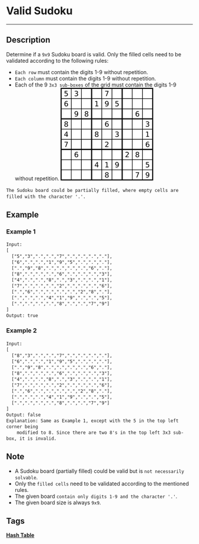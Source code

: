 # Valid Sudoku
-----
## Description
Determine if a `9x9` Sudoku board is valid. Only the filled cells need to be validated according to the following rules:

* `Each row` must contain the digits 1-9 without repetition.
* `Each column` must contain the digits 1-9 without repetition.
* Each of the 9 `3x3 sub-boxes` of the grid must contain the digits 1-9 without repetition.
![](../images/036_example.png)

`The Sudoku board could be partially filled, where empty cells are filled with the character '.'.`

## Example
### Example 1
```
Input:
[
  ["5","3",".",".","7",".",".",".","."],
  ["6",".",".","1","9","5",".",".","."],
  [".","9","8",".",".",".",".","6","."],
  ["8",".",".",".","6",".",".",".","3"],
  ["4",".",".","8",".","3",".",".","1"],
  ["7",".",".",".","2",".",".",".","6"],
  [".","6",".",".",".",".","2","8","."],
  [".",".",".","4","1","9",".",".","5"],
  [".",".",".",".","8",".",".","7","9"]
]
Output: true
```

### Example 2
```
Input:
[
  ["8","3",".",".","7",".",".",".","."],
  ["6",".",".","1","9","5",".",".","."],
  [".","9","8",".",".",".",".","6","."],
  ["8",".",".",".","6",".",".",".","3"],
  ["4",".",".","8",".","3",".",".","1"],
  ["7",".",".",".","2",".",".",".","6"],
  [".","6",".",".",".",".","2","8","."],
  [".",".",".","4","1","9",".",".","5"],
  [".",".",".",".","8",".",".","7","9"]
]
Output: false
Explanation: Same as Example 1, except with the 5 in the top left corner being 
    modified to 8. Since there are two 8's in the top left 3x3 sub-box, it is invalid.
```

## Note
* A Sudoku board (partially filled) could be valid but is `not necessarily solvable`.
* Only the `filled cells` need to be validated according to the mentioned rules.
* The given board `contain only digits 1-9 and the character '.'`.
* The given board size is always `9x9`.


## Tags
**[Hash Table](https://leetcode.com/tag/hasb-table)**

